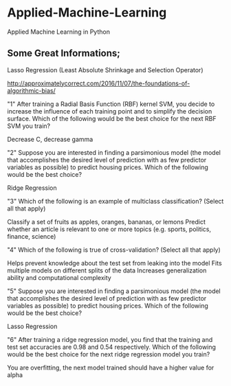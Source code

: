 # Applied-Machine-Learning
Applied Machine Learning in Python

## Some Great Informations;


Lasso Regression (Least Absolute Shrinkage and Selection Operator) 

http://approximatelycorrect.com/2016/11/07/the-foundations-of-algorithmic-bias/

"1"
After training a Radial Basis Function (RBF) kernel SVM, you decide to increase the influence of each training point and to simplify the decision surface. Which of the following would be the best choice for the next RBF SVM you train?

Decrease C, decrease gamma


"2"
Suppose you are interested in finding a parsimonious model (the model that accomplishes the desired level of prediction with as few predictor variables as possible) to predict housing prices. Which of the following would be the best choice?

Ridge Regression


"3"
Which of the following is an example of multiclass classification? (Select all that apply)

Classify a set of fruits as apples, oranges, bananas, or lemons
Predict whether an article is relevant to one or more topics (e.g. sports, politics, finance, science)


"4"
Which of the following is true of cross-validation? (Select all that apply)

Helps prevent knowledge about the test set from leaking into the model
Fits multiple models on different splits of the data
Increases generalization ability and computational complexity


"5"
Suppose you are interested in finding a parsimonious model (the model that accomplishes the desired level of prediction with as few predictor variables as possible) to predict housing prices. Which of the following would be the best choice?

Lasso Regression


"6"
After training a ridge regression model, you find that the training and test set accuracies are 0.98 and 0.54 respectively. Which of the following would be the best choice for the next ridge regression model you train?

You are overfitting, the next model trained should have a higher value for alpha

